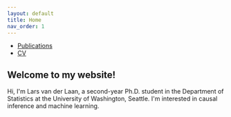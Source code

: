 ```yaml
---
layout: default
title: Home
nav_order: 1
---
```


<nav>
  <ul>
    <li><a href="{{ '/publications' | relative_url }}">Publications</a></li>
    <li><a href="{{ '/cv' | relative_url }}">CV</a></li>
  </ul>
</nav>

<div class="page-header">
  <h2>Welcome to my website!</h2>
</div>

<div class="page-content">
  <p>Hi, I'm Lars van der Laan, a second-year Ph.D. student in the Department of Statistics at the University of Washington, Seattle. I'm interested in causal inference and machine learning.</p>
</div>
